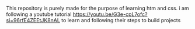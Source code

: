 This repository is purely made for the purpose of learning htm and css.
i am following a youtube tutorial https://youtu.be/G3e-cpL7ofc?si=96rfE4ZEEtJK8nAL to learn and following their steps to build projects
